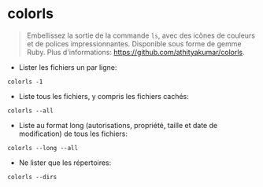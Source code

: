 # colorls

> Embellissez la sortie de la commande `ls`, avec des icônes de couleurs et de polices impressionnantes. Disponible sous forme de gemme Ruby.
> Plus d'informations: <https://github.com/athityakumar/colorls>.

- Lister les fichiers un par ligne:

`colorls -1`

- Liste tous les fichiers, y compris les fichiers cachés:

`colorls --all`

- Liste au format long (autorisations, propriété, taille et date de modification) de tous les fichiers:

`colorls --long --all`

- Ne lister que les répertoires:

`colorls --dirs`
